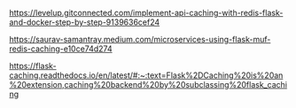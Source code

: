 https://levelup.gitconnected.com/implement-api-caching-with-redis-flask-and-docker-step-by-step-9139636cef24

https://saurav-samantray.medium.com/microservices-using-flask-muf-redis-caching-e10ce74d274

https://flask-caching.readthedocs.io/en/latest/#:~:text=Flask%2DCaching%20is%20an%20extension,caching%20backend%20by%20subclassing%20flask_caching
